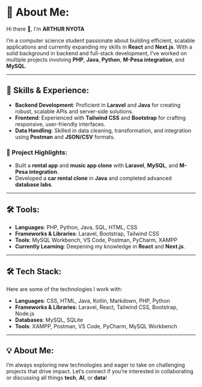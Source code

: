 # 💫 About Me:
Hi there 👋, I’m **ARTHUR NYOTA**

I’m a computer science student passionate about building efficient, scalable applications and currently expanding my skills in **React** and **Next.js**. With a solid background in backend and full-stack development, I’ve worked on multiple projects involving **PHP**, **Java**, **Python**, **M-Pesa integration**, and **MySQL**.

---

## 🔧 Skills & Experience:

- **Backend Development**: Proficient in **Laravel** and **Java** for creating robust, scalable APIs and server-side solutions.
- **Frontend**: Experienced with **Tailwind CSS** and **Bootstrap** for crafting responsive, user-friendly interfaces.
- **Data Handling**: Skilled in data cleaning, transformation, and integration using **Postman** and **JSON/CSV** formats.

### 🚀 Project Highlights:
- Built a **rental app** and **music app clone** with **Laravel**, **MySQL**, and **M-Pesa integration**.
- Developed a **car rental clone** in **Java** and completed advanced **database labs**.

---

## 🛠 Tools:

- **Languages**: PHP, Python, Java, SQL, HTML, CSS
- **Frameworks & Libraries**: Laravel, Bootstrap, Tailwind CSS
- **Tools**: MySQL Workbench, VS Code, Postman, PyCharm, XAMPP
- **Currently Learning**: Deepening my knowledge in **React** and **Next.js**.

---

## 🛠 Tech Stack:

Here are some of the technologies I work with:

- **Languages**: CSS, HTML, Java, Kotlin, Markdown, PHP, Python
- **Frameworks & Libraries**: Laravel, React, Tailwind CSS, Bootstrap, Node.js
- **Databases**: MySQL, SQLite
- **Tools**: XAMPP, Postman, VS Code, PyCharm, MySQL Workbench

---

## 💡 About Me:

I’m always exploring new technologies and eager to take on challenging projects that drive impact. Let’s connect if you’re interested in collaborating or discussing all things **tech**, **AI**, or **data**!
